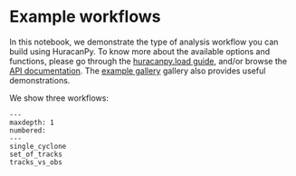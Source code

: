 # Example workflows
In this notebook, we demonstrate the type of analysis workflow you can build using HuracanPy. To know more about the available options and functions, please go through the [huracanpy.load guide](../load.ipynb), and/or browse the [API documentation](../../api/index.rst). The [example gallery](../../examples/index.rst) gallery also provides useful demonstrations.

We show three workflows:

```{toctree}
---
maxdepth: 1
numbered:
---
single_cyclone
set_of_tracks
tracks_vs_obs
```
